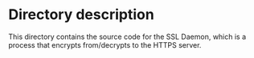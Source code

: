 Directory description
=====================

This directory contains the source code for the SSL Daemon,
which is a process that encrypts from/decrypts to the HTTPS server.
